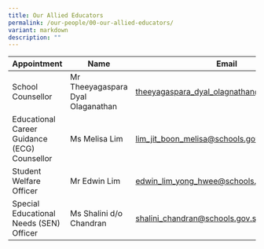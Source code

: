 ```yaml
---
title: Our Allied Educators
permalink: /our-people/00-our-allied-educators/
variant: markdown
description: ""
---
```

| Appointment | Name | Email | 
| ------ | ------ |------ |
| School Counsellor | Mr Theeyagaspara Dyal Olaganathan | theeyagaspara_dyal_olagnathan@schools.gov.sg |
| Educational Career Guidance (ECG) Counsellor | Ms Melisa Lim | lim_jit_boon_melisa@schools.gov.sg |
| Student Welfare Officer | Mr Edwin Lim | edwin_lim_yong_hwee@schools.gov.sg |
| Special Educational Needs (SEN) Officer | Ms Shalini d/o Chandran | shalini_chandran@schools.gov.sg |